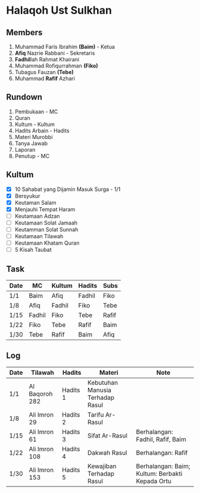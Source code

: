 # Halaqoh Ust Sulkhan

## Members
1. Muhammad Faris Ibrahim **(Baim)** - Ketua
2. **Afiq** Nazrie Rabbani - Sekretaris
3. **Fadhil**lah Rahmat Khairani
4. Muhammad Rofiqurrahman **(Fiko)**
5. Tubagus Fauzan **(Tebe)**
6. Muhammad **Rafif** Azhari

## Rundown
1. Pembukaan - MC
2. Quran
3. Kultum - Kultum
4. Hadits Arbain - Hadits
5. Materi Murobbi
6. Tanya Jawab
7. Laporan
8. Penutup - MC

## Kultum
- [x] 10 Sahabat yang Dijamin Masuk Surga - 1/1
- [x] Bersyukur
- [x] Keutaman Salam
- [x] Menjauhi Tempat Haram
- [ ] Keutamaan Adzan
- [ ] Keutamaan Solat Jamaah
- [ ] Keutamman Solat Sunnah
- [ ] Keutamaan Tilawah
- [ ] Keutamaan Khatam Quran
- [ ] 5 Kisah Taubat

## Task
| Date | MC   | Kultum | Hadits | Subs |
|------|------|--------|--------|------|
| 1/1  | Baim | Afiq   | Fadhil | Fiko |
| 1/8  | Afiq | Fadhil | Fiko   | Tebe |
| 1/15 | Fadhil | Fiko | Tebe   | Rafif|
| 1/22 | Fiko | Tebe   | Rafif  | Baim |
| 1/30 | Tebe | Rafif  | Baim   | Afiq |

## Log
| Date | Tilawah | Hadits | Materi | Note |
|------|---------|--------|--------|--------|
| 1/1  | Al Baqoroh 282 | Hadits 1 | Kebutuhan Manusia Terhadap Rasul | |
| 1/8  | Ali Imron 29   | Hadits 2 | Tarifu Ar-Rasul | |
| 1/15  | Ali Imron 61  | Hadits 3 | Sifat Ar-Rasul | Berhalangan: Fadhil, Rafif, Baim |
| 1/22  | Ali Imron 108 | Hadits 4 | Dakwah Rasul | Berhalangan: Rafif |
| 1/30  | Ali Imron 153 | Hadits 5 | Kewajiban Terhadap Rasul | Berhalangan: Baim; Kultum: Berbakti Kepada Ortu |
